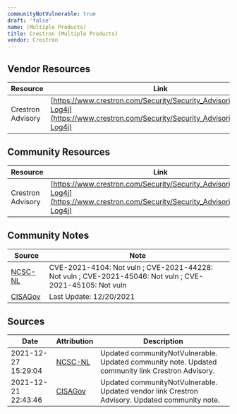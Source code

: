 ```yaml
---
communityNotVulnerable: true
draft: 'false'
name: (Multiple Products)
title: Crestron (Multiple Products)
vendor: Crestron
---
```


## Vendor Resources
| Resource | Link |
| --- | --- |
| Crestron Advisory | [https://www.crestron.com/Security/Security_Advisories/Apache-Log4j](https://www.crestron.com/Security/Security_Advisories/Apache-Log4j) |

## Community Resources
| Resource | Link |
| --- | --- |
| Crestron Advisory | [https://www.crestron.com/Security/Security_Advisories/Apache-Log4j](https://www.crestron.com/Security/Security_Advisories/Apache-Log4j) |

## Community Notes
| Source | Note |
| --- | --- |
| [NCSC-NL](https://github.com/NCSC-NL/log4shell/blob/main/software/README.md) | CVE-2021-4104: Not vuln ; CVE-2021-44228: Not vuln ; CVE-2021-45046: Not vuln ; CVE-2021-45105: Not vuln </ul> |
| [CISAGov](https://raw.githubusercontent.com/cisagov/log4j-affected-db/develop/README.md) | Last Update: 12/20/2021 |

## Sources
| Date | Attribution | Description |
| --- | --- | --- |
| 2021-12-27 15:29:04 | [NCSC-NL](https://github.com/NCSC-NL/log4shell/blob/main/software/README.md) | Updated communityNotVulnerable. Updated community note. Updated community link Crestron Advisory.  |
| 2021-12-21 22:43:46 | [CISAGov](https://raw.githubusercontent.com/cisagov/log4j-affected-db/develop/README.md) | Updated communityNotVulnerable. Updated vendor link Crestron Advisory. Updated community note.  |
